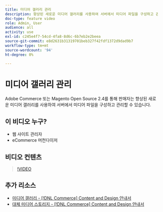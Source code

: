 ```yaml
---
title: 미디어 갤러리 관리
description: 향상된 새로운 미디어 갤러리를 사용하여 서버에서 미디어 파일을 구성하고 관리하는 방법을 알아봅니다.
doc-type: feature video
role: Admin, User
audience: all
activity: use
exl-id: c245e4f7-54cd-4fa8-8d6c-6b7eb2e2beea
source-git-commit: e8d2631b31319701beb327f42fdf1372d9dad9b7
workflow-type: tm+mt
source-wordcount: '94'
ht-degree: 0%

---
```


# 미디어 갤러리 관리

Adobe Commerce 또는 Magento Open Source 2.4를 통해 판매자는 향상된 새로운 미디어 갤러리를 사용하여 서버에서 미디어 파일을 구성하고 관리할 수 있습니다.

## 이 비디오 누구?

- 웹 사이트 관리자
- eCommerce 머천다이저

## 비디오 컨텐츠

>[!VIDEO](https://video.tv.adobe.com/v/343785?quality=12&learn=on)

## 추가 리소스

- [미디어 갤러리 - [!DNL Commerce] Content and Design 안내서](https://experienceleague.adobe.com/docs/commerce-admin/content-design/media/gallery/media-gallery.html)
- [대체 미디어 스토리지 - [!DNL Commerce] Content and Design 안내서](https://experienceleague.adobe.com/docs/commerce-admin/content-design/media/storage/media-storage.html)

